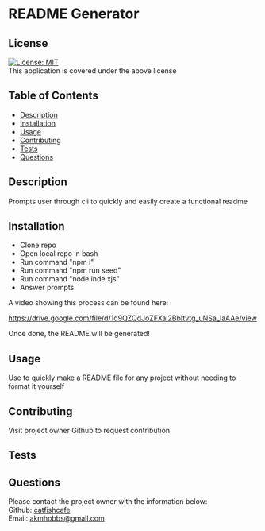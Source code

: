 
  # README Generator
  ## License
  [![License: MIT](https://img.shields.io/badge/License-MIT-yellow.svg)](https://opensource.org/licenses/MIT)<br> This application is covered under the above license
  ## Table of Contents
  - [Description](#description)  
  - [Installation](#installation)  
  - [Usage](#usage)  
  - [Contributing](#contributing)  
  - [Tests](#tests)  
  - [Questions](#questions)  
## Description
  Prompts user through cli to quickly and easily create a functional readme
  ## Installation
  - Clone repo
  - Open local repo in bash
  - Run command "npm i"
  - Run command "npm run seed"
  - Run command "node inde.xjs"
  - Answer prompts
  
  A video showing this process can be found here:

  https://drive.google.com/file/d/1d9QZQdJoZFXal2BbItvtg_uNSa_laAAe/view
  
  Once done, the README will be generated!
  ## Usage
  Use to quickly make a README file for any project without needing to format it yourself
  ## Contributing
  Visit project owner Github to request contribution
  ## Tests
  
  ## Questions
  Please contact the project owner with the information below:  
  Github: [catfishcafe](https://github.com/catfishcafe)  
  Email: akmhobbs@gmail.com
  